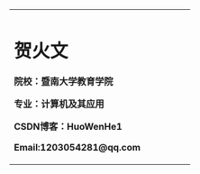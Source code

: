 <table border="0">
<tr>
<td width="75%">
       <h1>贺火文</h1>
       <p><b>院校：暨南大学教育学院</b></p>
      <p><b>专业：计算机及其应用</b></p>
       <p><b>CSDN博客：HuoWenHe1</b></p>
     <p><b>Email:1203054281@qq.com</b></p>
  </td>
 </tr>
</table>
